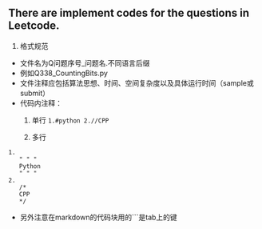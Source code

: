 There are implement codes for the questions in Leetcode.
---

1. 格式规范
 - 文件名为Q问题序号_问题名.不同语言后缀
 - 例如Q338_CountingBits.py
 - 文件注释应包括算法思想、时间、空间复杂度以及具体运行时间（sample或submit）
 - 代码内注释：
     1. 单行 `1.#python 2.//CPP`

     2. 多行
```
1.
   " " "
   Python
   " " "
2.
   /*
   CPP
   */
```

 - 另外注意在markdown的代码块用的```是tab上的键

